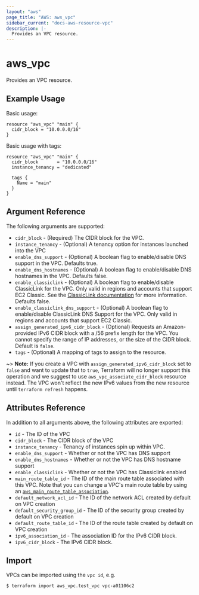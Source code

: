 ```yaml
---
layout: "aws"
page_title: "AWS: aws_vpc"
sidebar_current: "docs-aws-resource-vpc"
description: |-
  Provides an VPC resource.
---
```


# aws_vpc

Provides an VPC resource.

## Example Usage

Basic usage:

```hcl
resource "aws_vpc" "main" {
  cidr_block = "10.0.0.0/16"
}
```

Basic usage with tags:

```hcl
resource "aws_vpc" "main" {
  cidr_block       = "10.0.0.0/16"
  instance_tenancy = "dedicated"

  tags {
    Name = "main"
  }
}
```

## Argument Reference

The following arguments are supported:

* `cidr_block` - (Required) The CIDR block for the VPC.
* `instance_tenancy` - (Optional) A tenancy option for instances launched into the VPC
* `enable_dns_support` - (Optional) A boolean flag to enable/disable DNS support in the VPC. Defaults true.
* `enable_dns_hostnames` - (Optional) A boolean flag to enable/disable DNS hostnames in the VPC. Defaults false.
* `enable_classiclink` - (Optional) A boolean flag to enable/disable ClassicLink
  for the VPC. Only valid in regions and accounts that support EC2 Classic.
  See the [ClassicLink documentation][1] for more information. Defaults false.
* `enable_classiclink_dns_support` - (Optional) A boolean flag to enable/disable ClassicLink DNS Support for the VPC.
  Only valid in regions and accounts that support EC2 Classic.
* `assign_generated_ipv6_cidr_block` - (Optional) Requests an Amazon-provided IPv6 CIDR 
block with a /56 prefix length for the VPC. You cannot specify the range of IP addresses, or 
the size of the CIDR block. Default is `false`.
* `tags` - (Optional) A mapping of tags to assign to the resource.

~> **Note:** If you create a VPC with `assign_generated_ipv6_cidr_block` set to `false` and want to
update that to `true`, Terraform will no longer support this operation and we suggest to use `aws_vpc_associate_cidr_block` resource instead.
The VPC won't reflect the new IPv6 values from the new resource until `terraform refresh` happens.

## Attributes Reference

In addition to all arguments above, the following attributes are exported:

* `id` - The ID of the VPC
* `cidr_block` - The CIDR block of the VPC
* `instance_tenancy` - Tenancy of instances spin up within VPC.
* `enable_dns_support` - Whether or not the VPC has DNS support
* `enable_dns_hostnames` - Whether or not the VPC has DNS hostname support
* `enable_classiclink` - Whether or not the VPC has Classiclink enabled
* `main_route_table_id` - The ID of the main route table associated with
     this VPC. Note that you can change a VPC's main route table by using an
     [`aws_main_route_table_association`](/docs/providers/aws/r/main_route_table_assoc.html).
* `default_network_acl_id` - The ID of the network ACL created by default on VPC creation
* `default_security_group_id` - The ID of the security group created by default on VPC creation
* `default_route_table_id` - The ID of the route table created by default on VPC creation
* `ipv6_association_id` - The association ID for the IPv6 CIDR block.
* `ipv6_cidr_block` - The IPv6 CIDR block.


[1]: https://docs.aws.amazon.com/AWSEC2/latest/UserGuide/vpc-classiclink.html

## Import

VPCs can be imported using the `vpc id`, e.g.

```
$ terraform import aws_vpc.test_vpc vpc-a01106c2
```
